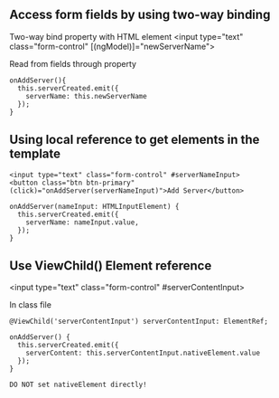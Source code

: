 ## Access form fields by using two-way binding
  Two-way bind property with HTML element
  <input type="text" class="form-control" [(ngModel)]="newServerName">

  Read from fields through property
  ```
  onAddServer(){
    this.serverCreated.emit({
      serverName: this.newServerName
    });
  }
  ```

## Using local reference to get elements in the template
  ```
  <input type="text" class="form-control" #serverNameInput>
  <button class="btn btn-primary" (click)="onAddServer(serverNameInput)">Add Server</button>
  
  onAddServer(nameInput: HTMLInputElement) {
    this.serverCreated.emit({
      serverName: nameInput.value,
    });
  }
  ```

## Use ViewChild() Element reference 
  <input type="text" class="form-control" #serverContentInput>

  In class file
  ```
  @ViewChild('serverContentInput') serverContentInput: ElementRef;

  onAddServer() {
    this.serverCreated.emit({
      serverContent: this.serverContentInput.nativeElement.value
    });
  }

  DO NOT set nativeElement directly!
  ```